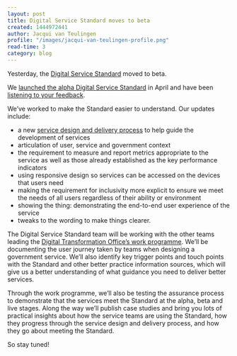```yaml
---
layout: post
title: Digital Service Standard moves to beta
created: 1444972441
author: Jacqui van Teulingen
profile: "/images/jacqui-van-teulingen-profile.png"
read-time: 3
category: blog
---
```

Yesterday, the [Digital Service Standard](/for-digital-service-teams/standard/) moved to beta.

We [launched the alpha Digital Service Standard](/blog/release-of-the-alpha-digital-service-standard/) in April and have been [listening to your feedback](/blog/updates-to-the-scope-of-the-digital-service-standard/).

We’ve worked to make the Standard easier to understand. Our updates include:

- a new [service design and delivery process](/for-digital-service-teams/standard/service-design-and-delivery-process/) to help guide the development of services
- articulation of user, service and government context
- the requirement to measure and report metrics appropriate to the service as well as those already established as the key performance indicators
- using responsive design so services can be accessed on the devices that users need
- making the requirement for inclusivity more explicit to ensure we meet the needs of all users regardless of their ability or environment
- showing the thing: demonstrating the end-to-end user experience of the service
- tweaks to the wording to make things clearer.

The Digital Service Standard team will be working with the other teams leading the [Digital Transformation Office’s work programme](/blog/announcing-our-work-programme/). We’ll be documenting the user journey taken by teams when designing a government service. We’ll also identify key trigger points and touch points with the Standard and other better practice information sources, which will give us a better understanding of what guidance you need to deliver better services.

Through the work programme, we’ll also be testing the assurance process to demonstrate that the services meet the Standard at the alpha, beta and live stages. Along the way we’ll publish case studies and bring you lots of practical insights about how the service teams are using the Standard, how they progress through the service design and delivery process, and how they go about meeting the Standard.

So stay tuned!
